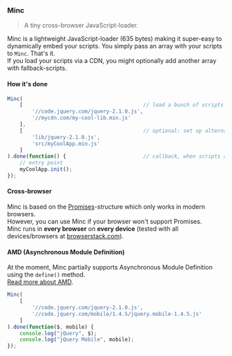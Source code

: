 ### Minc

> A tiny cross-browser JavaScript-loader.

Minc is a lightweight JavaScript-loader (635 bytes) making it super-easy to dynamically embed your scripts.
You simply pass an array with your scripts to `Minc`. That's it.<br>
If you load your scripts via a CDN, you might optionally add another array with fallback-scripts.
 
#### How it's done
 
```javascript
Minc(
	[										// load a bunch of scripts
		'//code.jquery.com/jquery-2.1.0.js',
		'//mycdn.com/my-cool-lib.min.js'
	],
	[										// optional: set up alternatives, if the CDN is down...
		'lib/jquery-2.1.0.js',
		'src/myCoolApp.min.js'
	]
).done(function() {							// callback, when scripts are being loaded
	// entry point
	myCoolApp.init();
});
```

#### Cross-browser

Minc is based on the [Promises](http://caniuse.com/#feat=promises)-structure which only works in modern browsers.<br>
However, you can use Minc if your browser won't support Promises.<br>
Minc runs in **every browser** on **every device** (tested with all devices/browsers at [browserstack.com](http://www.browserstack.com/screenshots)).

#### AMD (Asynchronous Module Definition)

At the moment, Minc partially supports Asynchronous Module Definition using the `define()` method.<br>
[Read more about AMD](http://addyosmani.com/writing-modular-js/).

```javascript
Minc(
	[
		'//code.jquery.com/jquery-2.1.0.js',
		'//code.jquery.com/mobile/1.4.5/jquery.mobile-1.4.5.js'
	]
).done(function($, mobile) {
	console.log("jQuery", $);
	console.log("jQuery Mobile", mobile);
});
```